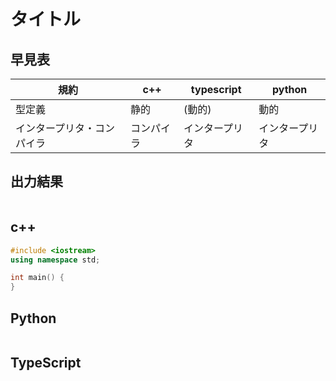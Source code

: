 # タイトル

## 早見表

|規約                    |c++         |typescript   |python      |
|------------------------|------------|------------|-------------|
|型定義                  |静的         |(動的)       |動的        |
|インタープリタ・コンパイラ|コンパイラ   |インタープリタ|インタープリタ|

## 出力結果

```
```

## c++

```c++
#include <iostream>
using namespace std;

int main() {
}
```

## Python

```python
```

## TypeScript

```ts
```